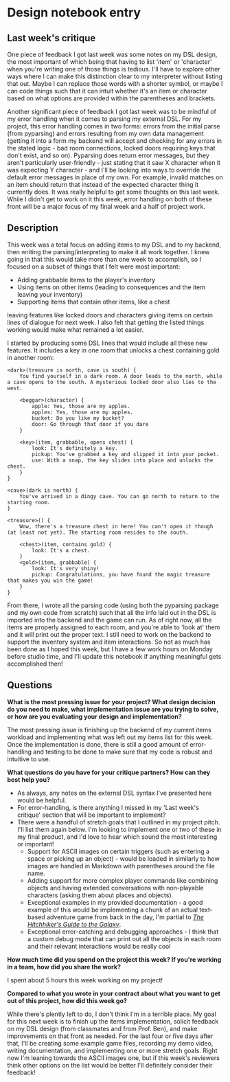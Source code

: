 # Design notebook entry

## Last week's critique



One piece of feedback I got last week was some notes on my DSL design, the most important of which being that having to list 'item' or 'character' when you're writing one of those things is tedious. I'll have to explore other ways where I can make this distinction clear to my interpreter without listing that out. Maybe I can replace those words with a shorter symbol, or maybe I can code things such that it can intuit whether it's an item or character based on what options are provided within the parentheses and brackets.

Another significant piece of feedback I got last week was to be mindful of my error handling when it comes to parsing my external DSL. For my project, this error handling comes in two forms: errors from the initial parse (from pyparsing) and errors resulting from my own data management (getting it into a form my backend will accept and checking for any errors in the stated logic - bad room connections, locked doors requiring keys that don't exist, and so on). Pyparsing does return error messages, but they aren't particularly user-friendly - just stating that it saw X character when it was expecting Y character - and I'll be looking into ways to override the default error messages in place of my own. For example, invalid matches on an item should return that instead of the expected character thing it currently does. It was really helpful to get some thoughts on this last week. While I didn't get to work on it this week, error handling on both of these front will be a major focus of my final week and a half of project work. 

## Description

This week was a total focus on adding items to my DSL and to my backend, then writing the parsing/interpreting to make it all work together. I knew going in that this would take more than one week to accomplish, so I focused on a subset of things that I felt were most important:

* Adding grabbable items to the player's inventory
* Using items on other items (leading to consequences and the item leaving your inventory)
* Supporting items that contain other items, like a chest

leaving features like locked doors and characters giving items on certain lines of dialogue for next week. I also felt that getting the listed things working would make what remained a lot easier.

I started by producing some DSL lines that would include all these new features. It includes a key in one room that unlocks a chest containing gold in another room:

```
<dark>(treasure is north, cave is south) {
    You find yourself in a dark room. A door leads to the north, while a cave opens to the south. A mysterious locked door also lies to the west.

    <beggar>(character) {
        apple: Yes, those are my apples.
        apples: Yes, those are my apples.
        bucket: Do you like my bucket?
        door: Go through that door if you dare
    }

    <key>(item, grabbable, opens chest) {
        look: It's definitely a key.
        pickup: You've grabbed a key and slipped it into your pocket.
        use: With a snap, the key slides into place and unlocks the chest.
    }
}

<cave>(dark is north) {
    You've arrived in a dingy cave. You can go north to return to the starting room.
}

<treasure>() {
    Wow, there's a treasure chest in here! You can't open it though (at least not yet). The starting room resides to the south.

    <chest>(item, contains gold) {
        look: It's a chest.
    }
    <gold>(item, grabbable) {
        look: It's very shiny!
        pickup: Congratulations, you have found the magic treasure that makes you win the game!
    }
}
```

From there, I wrote all the parsing code (using both the pyparsing package and my own code from scratch) such that all the info laid out in the DSL is imported into the backend and the game can run. As of right now, all the items are properly assigned to each room, and you're able to 'look at' them and it will print out the proper text. I still need to work on the backend to support the inventory system and item interactions. So not as much has been done as I hoped this week, but I have a few work hours on Monday before studio time, and I'll update this notebook if anything meaningful gets accomplished then!

## Questions

**What is the most pressing issue for your project? What design decision do
you need to make, what implementation issue are you trying to solve, or how
are you evaluating your design and implementation?**

The most pressing issue is finishing up the backend of my current items workload and implementing what was left out my items list for this week. Once the implementation is done, there is still a good amount of error-handling and testing to be done to make sure that my code is robust and intuitive to use.

**What questions do you have for your critique partners? How can they best help
you?**

* As always, any notes on the external DSL syntax I've presented here would be helpful.
* For error-handling, is there anything I missed in my 'Last week's critique' section that will be important to implement?
* There were a handful of stretch goals that I outlined in my project pitch. I'll list them again below. I'm looking to implement one or two of these in my final product, and I'd love to hear which sound the most interesting or important!
    * Support for ASCII images on certain triggers (such as entering a space or picking up an object) - would be loaded in similarly to how images are handled in Markdown with parentheses around the file name.
    * Adding support for more complex player commands like combining objects and having extended conversations with non-playable characters (asking them about places and objects).
    * Exceptional examples in my provided documentation - a good example of this would be implementing a chunk of an actual text-based adventure game from back in the day, I'm partial to [*The Hitchhiker's Guide to the Galaxy*](https://en.wikipedia.org/wiki/The_Hitchhiker%27s_Guide_to_the_Galaxy_(video_game)).
    * Exceptional error-catching and debugging approaches - I think that a custom debug mode that can print out all the objects in each room and their relevant interactions would be really cool

**How much time did you spend on the project this week? If you're working in a
team, how did you share the work?**

I spent about 5 hours this week working on my project!

**Compared to what you wrote in your contract about what you want to get out of this
project, how did this week go?**

While there's plently left to do, I don't think I'm in a terrible place. My goal for this next week is to finish up the items implementation, solicit feedback on my DSL design (from classmates and from Prof. Ben), and make improvements on that front as needed. For the last four or five days after that, I'll be creating some example game files, recording my demo video, writing documentation, and implementing one or more stretch goals. Right now I'm leaning towards the ASCII images one, but if this week's reviewers think other options on the list would be better I'll definitely consider their feedback!